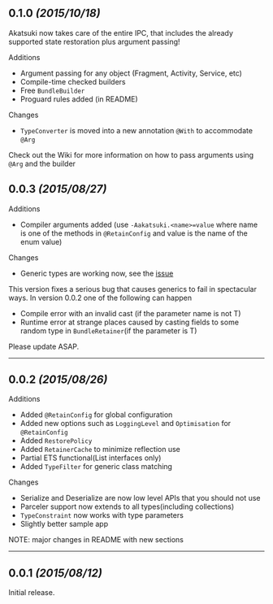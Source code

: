 
0.1.0 *(2015/10/18)*
----------------------------
Akatsuki now takes care of the entire IPC, that includes the already supported state restoration plus argument passing!

Additions

 - Argument passing for any object (Fragment, Activity, Service, etc)
 - Compile-time checked builders
 - Free `BundleBuilder` 
 - Proguard rules added (in README)
 
Changes

 - `TypeConverter` is moved into a new annotation `@With` to accommodate `@Arg`
 
Check out the Wiki for more information on how to pass arguments using `@Arg` and the builder
  

0.0.3 *(2015/08/27)*
----------------------------


Additions

 - Compiler arguments added (use `-Aakatsuki.<name>=value` where name is one of the methods in `@RetainConfig` and value is the name of the enum value)

Changes

 - Generic types are working now, see the [issue](https://github.com/tom91136/Akatsuki/issues/6)
 
This version fixes a serious bug that causes generics to fail in spectacular ways. In version 0.0.2 one of the following can happen

 * Compile error with an invalid cast (if the parameter name is not T)
 * Runtime error at strange places caused by casting fields to some random type in `BundleRetainer`(if the parameter is T)
 
Please update ASAP. 

----------------


0.0.2 *(2015/08/26)*
----------------------------


Additions

 - Added `@RetainConfig` for global configuration
 - Added new options such as `LoggingLevel` and `Optimisation` for `@RetainConfig`
 - Added `RestorePolicy`
 - Added `RetainerCache` to minimize reflection use
 - Partial ETS functional(List interfaces only)
 - Added `TypeFilter` for generic class matching

Changes

 - Serialize and Deserialize are now low level APIs that you should not use
 - Parceler support now extends to all types(including collections)
 - `TypeConstraint` now works with type parameters
 - Slightly better sample app

NOTE: major changes in README with new sections

----------------


0.0.1 *(2015/08/12)*
----------------------------

Initial release.